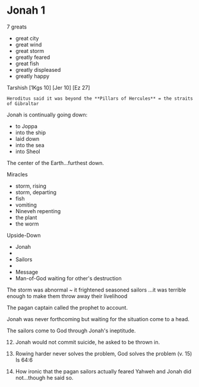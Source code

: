 # Jonah 1

7 greats
- great city
- great wind
- great storm
- greatly feared
- great fish
- greatly displeased
- greatly happy

Tarshish
    [1Kgs 10]
    [Jer 10]
    [Ez 27]

    Heroditus said it was beyond the **Pillars of Hercules** = the straits of Gibraltar

Jonah is continually going down:
- to Joppa
- into the ship
- laid down
- into the sea
- into Sheol

The center of the Earth...furthest down.

Miracles
- storm, rising
- storm, departing
- fish
- vomiting
- Nineveh repenting
- the plant
- the worm

Upside-Down
- Jonah
-
- Sailors
- 
- Message
- Man-of-God waiting for other's destruction


The storm was abnormal ~ it frightened seasoned sailors
...it was terrible enough to make them throw away their livelihood

The pagan captain called the prophet to account.

Jonah was never forthcoming but waiting for the situation come to a head.


The sailors come to God through Jonah's ineptitude.

12) Jonah would not commit suicide, he asked to be thrown in.

13) Rowing harder never solves the problem, God solves the problem (v. 15)
  Is 64:6


16) How ironic that the pagan sailors actually feared Yahweh and Jonah did not...though he said so.
